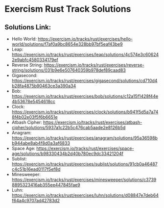 # Exercism Rust Track Solutions

## Solutions Link:

- Hello World: https://exercism.io/tracks/rust/exercises/hello-world/solutions/f7af0a9bc8654e328bb97bf5eaf43be9
- Leap: https://exercism.io/tracks/rust/exercises/leap/solutions/4c574e3c606242e9abfc4580334179ef
- Reverse String: https://exercism.io/tracks/rust/exercises/reverse-string/solutions/031b9e6e507640359b978def89caad83
- Gigasecond: https://exercism.io/tracks/rust/exercises/gigasecond/solutions/cd710d4b28fa4875b90463ce3a390a34
- Bob: https://exercism.io/tracks/rust/exercises/bob/solutions/c12a15f1428f44e4b53678e5454618cc
- Clock: https://exercism.io/tracks/rust/exercises/clock/solutions/b941f5d5a7a748f4b02e03f5f6b6651e
- Atbash Cipher: https://exercism.io/tracks/rust/exercises/atbash-cipher/solutions/5937a1c22b5c476cab5aade2e8126b5d
- Anagram: https://exercism.io/tracks/rust/exercises/anagram/solutions/95a36598bb944abe8ab4f8d0a3af6833
- Space Age: https://exercism.io/tracks/rust/exercises/space-age/solutions/b98330434b2d40b780ec9dc33421204f
- Sublist: https://exercism.io/tracks/rust/exercises/sublist/solutions/91cb0a46487c4c51b16ead0117f5ef8d
- Minesweeper: https://exercism.io/tracks/rust/exercises/minesweeper/solutions/c37398895323416ab355ee447845fae9
- Luhn: https://exercism.io/tracks/rust/exercises/luhn/solutions/d08847e7deb64f64a4c9707ad42783d2
